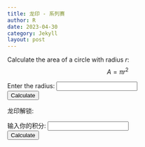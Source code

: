 ```yaml
---
title: 龙印 - 系列赛
author: R
date: 2023-04-30
category: Jekyll
layout: post
---
```


Calculate the area of a circle with radius $r$:
$$A = \pi r^2$$

<form>
  <label for="radius">Enter the radius:</label>
  <input type="number" id="radius" name="radius">
  <br>
  <button type="button" onclick="calculateArea()">Calculate</button>
</form>

<div id="result"></div>

<script>
function calculateArea() {
  var radius = document.getElementById("radius").value;
  var area = Math.PI * Math.pow(radius, 2);
  document.getElementById("result").textContent = "The area of the circle is " + area;
}
</script>


龙印解锁:


<form>
  <label for="points">输入你的积分:</label>
  <input type="number" id="points" name="points">
  <br>
  <button type="button" onclick="calculatePoints()">Calculate</button>
</form>

<div id="resultunlock"></div>

<script>
function calculatePoints() {
  
  var Points = (6000 - points)/20
  document.getElementById("resultunlock").textContent = "需要用的加速小时 " + Points;
}
</script>
